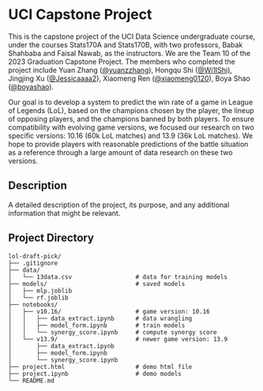 # UCI Capstone Project

This is the capstone project of the UCI Data Science undergraduate course, under the courses Stats170A and Stats170B, with two professors, Babak Shahbaba and Faisal Nawab, as the instructors. We are the Team 10 of the 2023 Graduation Capstone Project. The members who completed the project include Yuan Zhang ([@yuanzzhang](https://github.com/yuanzzhang)), Hongqu Shi ([@Wi1lShi)](https://github.com/Wi1lShi), Jingjing Xu ([@Jessicaaaa2](https://github.com/Jessicaaaa2)), Xiaomeng Ren ([@xiaomeng0120](https://github.com/xiaomeng0120)), Boya Shao ([@boyashao](https://github.com/boyashao)).

Our goal is to develop a system to predict the win rate of a game in League of Legends (LoL), based on the champions chosen by the player, the lineup of opposing players, and the champions banned by both players. To ensure compatibility with evolving game versions, we focused our research on two specific versions: 10.16 (60k LoL matches) and 13.9 (36k LoL matches). We hope to provide players with reasonable predictions of the battle situation as a reference through a large amount of data research on these two versions.



## Description

A detailed description of the project, its purpose, and any additional information that might be relevant.


## Project Directory

```
lol-draft-pick/
├── .gitignore
├── data/
│   └── 13data.csv                  # data for training models
├── models/                         # saved models
│   ├── mlp.joblib
│   └── rf.joblib
├── notebooks/
│   ├── v10.16/                     # game version: 10.16
│   │   ├── data_extract.ipynb      # data wrangling
│   │   ├── model_form.ipynb        # train models
│   │   └── synergy_score.ipynb     # compute synergy score
│   └── v13.9/                      # newer game version: 13.9
│       ├── data_extract.ipynb
│       ├── model_form.ipynb
│       └── synergy_score.ipynb
├── project.html                    # demo html file
├── project.ipynb                   # demo models
└── README.md
```


